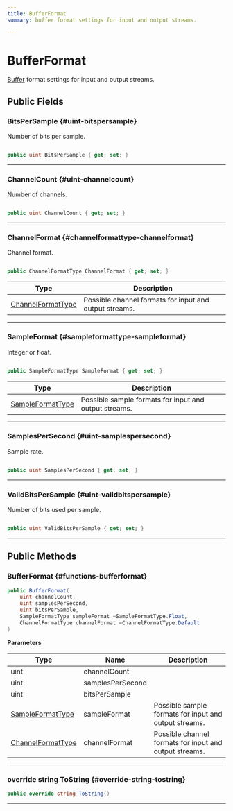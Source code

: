 ```yaml
---
title: BufferFormat
summary: buffer format settings for input and output streams. 

---
```


# BufferFormat




[Buffer](/versioned_docs/version-22-May-2023/unity-api/api/UnityEngine.XR.MagicLeap/MLAudioOutput/UnityEngine.XR.MagicLeap.MLAudioOutput.Buffer.md) format settings for input and output streams.   





## Public Fields

### BitsPerSample {#uint-bitspersample}

Number of bits per sample. 

```csharp

public uint BitsPerSample { get; set; }

```






-----------

### ChannelCount {#uint-channelcount}

Number of channels. 

```csharp

public uint ChannelCount { get; set; }

```






-----------

### ChannelFormat {#channelformattype-channelformat}

Channel format. 

```csharp

public ChannelFormatType ChannelFormat { get; set; }

```

| Type | Description  | 
|--|--|
| [ChannelFormatType](/versioned_docs/version-22-May-2023/unity-api/api/UnityEngine.XR.MagicLeap/MLAudioOutput/UnityEngine.XR.MagicLeap.MLAudioOutput.md#enums-channelformattype) | Possible channel formats for input and output streams.  |





-----------

### SampleFormat {#sampleformattype-sampleformat}

Integer or float. 

```csharp

public SampleFormatType SampleFormat { get; set; }

```

| Type | Description  | 
|--|--|
| [SampleFormatType](/versioned_docs/version-22-May-2023/unity-api/api/UnityEngine.XR.MagicLeap/MLAudioOutput/UnityEngine.XR.MagicLeap.MLAudioOutput.md#enums-sampleformattype) | Possible sample formats for input and output streams.  |





-----------

### SamplesPerSecond {#uint-samplespersecond}

Sample rate. 

```csharp

public uint SamplesPerSecond { get; set; }

```






-----------

### ValidBitsPerSample {#uint-validbitspersample}

Number of bits used per sample. 

```csharp

public uint ValidBitsPerSample { get; set; }

```






-----------

## Public Methods

###  BufferFormat {#functions-bufferformat}

```csharp
public BufferFormat(
    uint channelCount,
    uint samplesPerSecond,
    uint bitsPerSample,
    SampleFormatType sampleFormat =SampleFormatType.Float,
    ChannelFormatType channelFormat =ChannelFormatType.Default
)
```


**Parameters**

| Type | Name  | Description  | 
|--|--|--|
| uint |channelCount||
| uint |samplesPerSecond||
| uint |bitsPerSample||
| [SampleFormatType](/versioned_docs/version-22-May-2023/unity-api/api/UnityEngine.XR.MagicLeap/MLAudioOutput/UnityEngine.XR.MagicLeap.MLAudioOutput.md#enums-sampleformattype) |sampleFormat|Possible sample formats for input and output streams. |
| [ChannelFormatType](/versioned_docs/version-22-May-2023/unity-api/api/UnityEngine.XR.MagicLeap/MLAudioOutput/UnityEngine.XR.MagicLeap.MLAudioOutput.md#enums-channelformattype) |channelFormat|Possible channel formats for input and output streams. |






-----------

### override string ToString {#override-string-tostring}

```csharp
public override string ToString()
```






-----------


